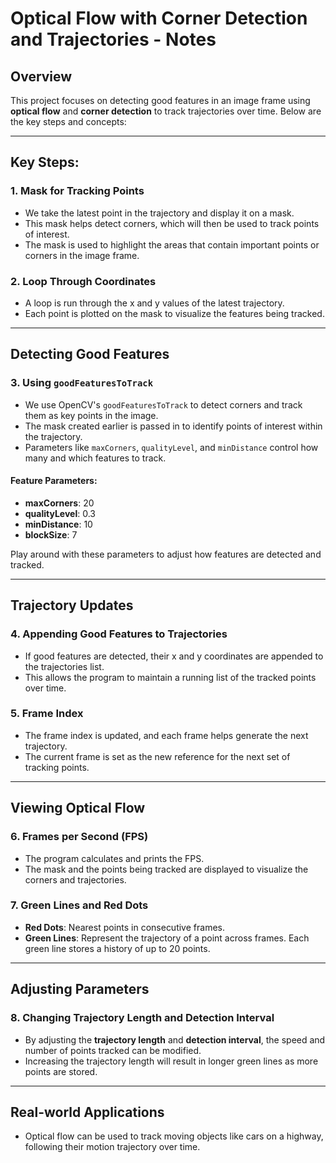 # Optical Flow with Corner Detection and Trajectories - Notes

## Overview

This project focuses on detecting good features in an image frame using **optical flow** and **corner detection** to track trajectories over time. Below are the key steps and concepts:

---

## Key Steps:

### 1. Mask for Tracking Points
- We take the latest point in the trajectory and display it on a mask.
- This mask helps detect corners, which will then be used to track points of interest.
- The mask is used to highlight the areas that contain important points or corners in the image frame.
  
### 2. Loop Through Coordinates
- A loop is run through the x and y values of the latest trajectory.
- Each point is plotted on the mask to visualize the features being tracked.

---

## Detecting Good Features

### 3. Using `goodFeaturesToTrack`
- We use OpenCV's `goodFeaturesToTrack` to detect corners and track them as key points in the image.
- The mask created earlier is passed in to identify points of interest within the trajectory.
- Parameters like `maxCorners`, `qualityLevel`, and `minDistance` control how many and which features to track.

#### Feature Parameters:
- **maxCorners**: 20
- **qualityLevel**: 0.3
- **minDistance**: 10
- **blockSize**: 7

Play around with these parameters to adjust how features are detected and tracked.

---

## Trajectory Updates

### 4. Appending Good Features to Trajectories
- If good features are detected, their x and y coordinates are appended to the trajectories list.
- This allows the program to maintain a running list of the tracked points over time.

### 5. Frame Index
- The frame index is updated, and each frame helps generate the next trajectory.
- The current frame is set as the new reference for the next set of tracking points.

---

## Viewing Optical Flow

### 6. Frames per Second (FPS)
- The program calculates and prints the FPS.
- The mask and the points being tracked are displayed to visualize the corners and trajectories.

### 7. Green Lines and Red Dots
- **Red Dots**: Nearest points in consecutive frames.
- **Green Lines**: Represent the trajectory of a point across frames. Each green line stores a history of up to 20 points.

---

## Adjusting Parameters

### 8. Changing Trajectory Length and Detection Interval
- By adjusting the **trajectory length** and **detection interval**, the speed and number of points tracked can be modified.
- Increasing the trajectory length will result in longer green lines as more points are stored.

---

## Real-world Applications

- Optical flow can be used to track moving objects like cars on a highway, following their motion trajectory over time.
